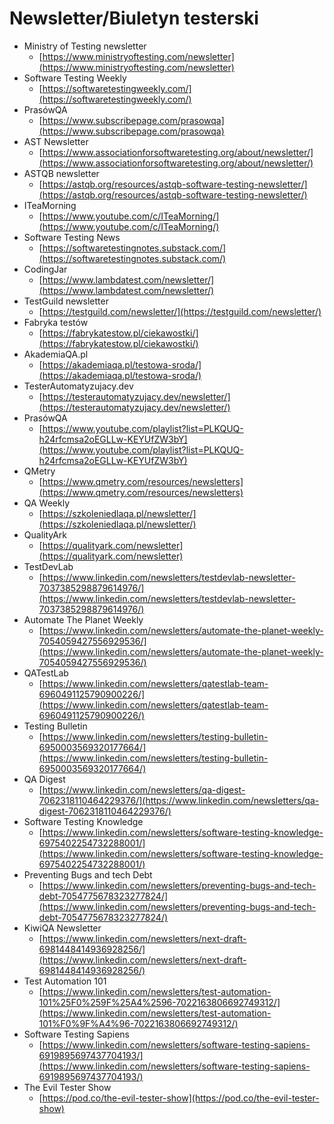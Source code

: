 # Newsletter/Biuletyn testerski

* Ministry of Testing newsletter
  * [https://www.ministryoftesting.com/newsletter](https://www.ministryoftesting.com/newsletter)
* Software Testing Weekly
  * [https://softwaretestingweekly.com/](https://softwaretestingweekly.com/)
* PrasówQA
  * [https://www.subscribepage.com/prasowqa](https://www.subscribepage.com/prasowqa)
* AST Newsletter
  * [https://www.associationforsoftwaretesting.org/about/newsletter/](https://www.associationforsoftwaretesting.org/about/newsletter/)
* ASTQB newsletter
  * [https://astqb.org/resources/astqb-software-testing-newsletter/](https://astqb.org/resources/astqb-software-testing-newsletter/)
* ITeaMorning&#x20;
  * [https://www.youtube.com/c/ITeaMorning/](https://www.youtube.com/c/ITeaMorning/)
* Software Testing News
  * [https://softwaretestingnotes.substack.com/](https://softwaretestingnotes.substack.com/)
* CodingJar
  * [https://www.lambdatest.com/newsletter/](https://www.lambdatest.com/newsletter/)
* TestGuild newsletter
  * [https://testguild.com/newsletter/](https://testguild.com/newsletter/)
* Fabryka testów
  * [https://fabrykatestow.pl/ciekawostki/](https://fabrykatestow.pl/ciekawostki/)
* AkademiaQA.pl
  * [https://akademiaqa.pl/testowa-sroda/](https://akademiaqa.pl/testowa-sroda/)
* TesterAutomatyzujacy.dev
  * [https://testerautomatyzujacy.dev/newsletter/](https://testerautomatyzujacy.dev/newsletter/)
* PrasówQA
  * [https://www.youtube.com/playlist?list=PLKQUQ-h24rfcmsa2oEGLLw-KEYUfZW3bY](https://www.youtube.com/playlist?list=PLKQUQ-h24rfcmsa2oEGLLw-KEYUfZW3bY)
* QMetry
  * [https://www.qmetry.com/resources/newsletters](https://www.qmetry.com/resources/newsletters)
* QA Weekly
  * [https://szkoleniedlaqa.pl/newsletter/](https://szkoleniedlaqa.pl/newsletter/)
* QualityArk
  * [https://qualityark.com/newsletter](https://qualityark.com/newsletter)
* TestDevLab
  * [https://www.linkedin.com/newsletters/testdevlab-newsletter-7037385298879614976/](https://www.linkedin.com/newsletters/testdevlab-newsletter-7037385298879614976/)
* Automate The Planet Weekly
  * [https://www.linkedin.com/newsletters/automate-the-planet-weekly-7054059427556929536/](https://www.linkedin.com/newsletters/automate-the-planet-weekly-7054059427556929536/)
* QATestLab
  * [https://www.linkedin.com/newsletters/qatestlab-team-6960491125790900226/](https://www.linkedin.com/newsletters/qatestlab-team-6960491125790900226/)
* Testing Bulletin
  * [https://www.linkedin.com/newsletters/testing-bulletin-6950003569320177664/](https://www.linkedin.com/newsletters/testing-bulletin-6950003569320177664/)
* QA Digest
  * [https://www.linkedin.com/newsletters/qa-digest-7062318110464229376/](https://www.linkedin.com/newsletters/qa-digest-7062318110464229376/)
* Software Testing Knowledge
  * [https://www.linkedin.com/newsletters/software-testing-knowledge-6975402254732288001/](https://www.linkedin.com/newsletters/software-testing-knowledge-6975402254732288001/)
* Preventing Bugs and tech Debt
  * [https://www.linkedin.com/newsletters/preventing-bugs-and-tech-debt-7054775678323277824/](https://www.linkedin.com/newsletters/preventing-bugs-and-tech-debt-7054775678323277824/)
* KiwiQA Newsletter
  * [https://www.linkedin.com/newsletters/next-draft-6981448414936928256/](https://www.linkedin.com/newsletters/next-draft-6981448414936928256/)
* Test Automation 101
  * [https://www.linkedin.com/newsletters/test-automation-101%25F0%259F%25A4%2596-7022163806692749312/](https://www.linkedin.com/newsletters/test-automation-101%F0%9F%A4%96-7022163806692749312/)
* Software Testing Sapiens
  * [https://www.linkedin.com/newsletters/software-testing-sapiens-6919895697437704193/](https://www.linkedin.com/newsletters/software-testing-sapiens-6919895697437704193/)
* The Evil Tester Show
  * [https://pod.co/the-evil-tester-show](https://pod.co/the-evil-tester-show)

